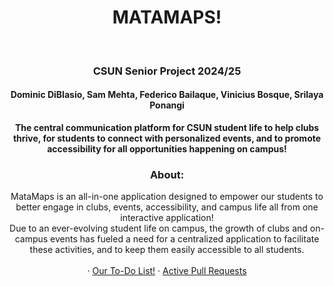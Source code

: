 <h1 align="center"> MATAMAPS!</h1>
<!-- PROJECT LOGO -->
<br />
<div align="center">
  <h3 align="center">CSUN Senior Project 2024/25</h3>
  <h4>Dominic DiBlasio, Sam Mehta, Federico Bailaque, Vinicius Bosque, Srilaya Ponangi</h4>
  <p align="center">
    <b>The central communication platform for CSUN student life to help clubs thrive, for students to connect with personalized events, and to promote accessibility for all opportunities happening on campus!</b>
    <br />
    <h3>About:</h3>
    MataMaps is an all-in-one application designed to empower our students to better engage in clubs, events, accessibility, and campus life all from one interactive application!
    <br />
    Due to an ever-evolving student life on campus, the growth of clubs and on-campus events has fueled a need for a centralized application to facilitate these activities, and to keep them easily accessible to all students.
    <br />
    <br />
    ·
    <a href="https://github.com/dominic-diblasio/matamaps/issues">Our To-Do List!</a>
    ·
    <a href="https://github.com/dominic-diblasio/matamaps/pulls">Active Pull Requests</a>
  </p>
</div>
